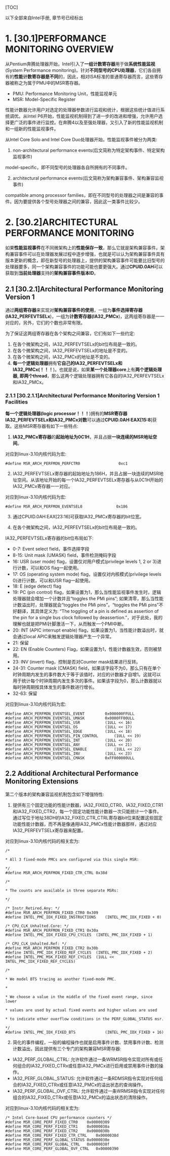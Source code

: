[TOC]

以下全部来自Intel手册, 章节号已经标出

# 1. [30.1]PERFORMANCE MONITORING OVERVIEW

从Pentium奔腾处理器开始，Intel引入了**一组计数寄存器**用于做**系统性能监视**(System Performance monitoring)。针对**不同型号的CPU处理器**，它们各自拥有的**性能计数寄存器是不同**的，因此，相对ISA标准的普通寄存器而言，这些寄存器被称之为属于PMU中的MSR寄存器。

- PMU: Performance Monitoring Unit，性能监视单元
- MSR: Model\-Specific Register

性能计数器允许用户对选定的处理器参数进行监视和统计，根据这些统计值进行系统调优。从Intel P6开始，性能监视机制得到了进一步的改进和增强，允许用户选择更广泛的事件进行监控。在奔腾4以及至强处理器，又引入了新的性能监视机制和一组新的性能监视事件。

从Intel Core Solo and Intel Core Duo处理器开始，性能监视事件被分为两类: 

1. non\-architectural performance events(后文简称为特定架构事件、特定架构监视事件)

model\-specific，即不同型号的处理器各自所拥有的不同事件。

2. architectural performance events(后文简称为架构兼容事件、架构兼容监视事件)

compatible among processor families，即在不同型号的处理器之间是兼容的事件。因为要提供各个型号处理器之间的兼容，因此这一类事件比较少。

# 2. [30.2]ARCHITECTURAL PERFORMANCE MONITORING

如果**性能监视事件**在不同微架构上的**性能保存一致**，那么它就是架构兼容事件。架构兼容事件可以在处理器发展过程中逐步增强，也就是可以认为架构兼容事件具有版本更新的概念，即在新型号的处理器上，提供的架构兼容事件可能要比旧型号的处理器要多，同一个架构兼容事件的功能可能也要更强大。通过**CPUID\.0AH**可以获取到**当前处理器**支持的**架构兼容事件版本ID**。

## 2.1 [30.2.1]Architectural Performance Monitoring Version 1

通过**两组寄存器**来实现对**架构兼容事件的使用**，一组为**事件选择寄存器(IA32\_PERFEVTSELx**)，一组为**计数寄存器(IA32\_PMCx**)，这两组寄存器是一一对应的，另外，它们的个数也非常有限。

为了保证这两组寄存器在各个架构之间兼容，它们有如下一些约定: 

1. 在各个微架构之间，IA32\_PERFEVTSELx的bit位布局是一致的。
2. 在各个微架构之间，IA32\_PERFEVTSELx的地址是不变的。
3. 在各个微架构之间，IA32\_PMCx的地址是不变的。
4. **每一个逻辑处理器**拥有**它自己的IA32\_PERFEVTSELx和IA32\_PMCx(！！！**)。也就是说，如果**某一个处理器core**上有**两个逻辑处理器, 即两个thread**，那么这两个逻辑处理器拥有它各自的IA32\_PERFEVTSELx和IA32\_PMCx。

### 2.1.1 [30.2.1.1]Architectural Performance Monitoring Version 1 Facilities

**每一个逻辑处理器(logic processor！！！**)拥有的**MSR寄存器IA32\_PERFEVTSELx和IA32\_PMCx对数**可以通过**CPUID\.0AH\:EAX\[15\:8**\]获取。这些MSR寄存器有如下一些特点: 

1. **IA32\_PMCx寄存器**的**起始地址为0C1H**，并且占据**一块连续的MSR地址空间**。

对应到linux-3.10内核代码为宏: 
```
#define MSR_ARCH_PERFMON_PERFCTR0                 0xc1
```

2. IA32_PERFEVTSELx寄存器的起始地址为186H，并且占据一块连续的MSR地址空间。从该地址开始的每一个IA32_PERFEVTSELx寄存器与从0C1H开始的IA32_PMCx寄存器一一对应。

对应到linux-3.10内核代码为宏: 
```
#define MSR_ARCH_PERFMON_EVENTSEL0               0x186
```

3. 通过CPUID.0AH:EAX[23:16]可获取IA32_PMCx寄存器的bit位宽。

4. 在各个微架构之间，IA32_PERFEVTSELx的bit位布局是一致的。

IA32_PERFEVTSELx寄存器的bit位布局如下: 

- 0-7: Event select field，事件选择字段
- 8-15: Unit mask (UMASK) field，事件检测掩码字段
- 16: USR (user mode) flag，设置仅对用户模式(privilege levels 1, 2 or 3)进行计数，可以和OS flag一起使用。
- 17: OS (operating system mode) flag，设置仅对内核模式(privilege levels 0)进行计数，可以和USR flag一起使用。
- 18: E (edge detect) flag
- 19: PC (pin control) flag，如果设置为1，那么当性能监视事件发生时，逻辑处理器就会增加一个计数并且“toggles the PMi pins”; 如果清零，那么当性能计数溢出时，处理器就会“toggles the PMi pins”。“toggles the PMi pins”不好翻译，其具体定义为: “The toggling of a pin is defined as assertion of the pin for a single bus clock followed by deassertion.”，对于此处，我的理解也就是把PMi针脚激活一下，从而触发一个PMI中断。
- 20: INT (APIC interrupt enable) flag，如果设置为1，当性能计数溢出时，就会通过local APIC来触发逻辑处理器产生一个异常。
- 21: 保留
- 22: EN (Enable Counters) Flag，如果设置为1，性能计数器生效，否则被禁用。
- 23: INV (invert) flag，控制是否对Counter mask结果进行反转。
- 24-31: Counter mask (CMASK) field，如果该字段不为0，那么只有在单个时钟周期内发生的事件数大于等于该值时，对应的计数器才自增1。这就可以用于统计每个时钟周期内发生多次的事件。如果该字段为0，那么计数器就以每时钟周期按具体发生的事件数进行增长。
- 32-63: 保留
 
对应到linux-3.10内核代码为宏: 
```
#define ARCH_PERFMON_EVENTSEL_EVENT         0x000000FFULL
#define ARCH_PERFMON_EVENTSEL_UMASK         0x0000FF00ULL
#define ARCH_PERFMON_EVENTSEL_USR           (1ULL << 16)
#define ARCH_PERFMON_EVENTSEL_OS            (1ULL << 17)
#define ARCH_PERFMON_EVENTSEL_EDGE          (1ULL << 18)
#define ARCH_PERFMON_EVENTSEL_PIN_CONTROL       (1ULL << 19)
#define ARCH_PERFMON_EVENTSEL_INT           (1ULL << 20)
#define ARCH_PERFMON_EVENTSEL_ANY           (1ULL << 21)
#define ARCH_PERFMON_EVENTSEL_ENABLE            (1ULL << 22)
#define ARCH_PERFMON_EVENTSEL_INV           (1ULL << 23)
#define ARCH_PERFMON_EVENTSEL_CMASK         0xFF000000ULL
```

## 2.2 Additional Architectural Performance Monitoring Extensions

第二个版本的架构兼容监视机制包含如下增强特性: 

1. 提供有三个固定功能的性能计数器，IA32_FIXED_CTR0、IA32_FIXED_CTR1和IA32_FIXED_CTR2，每一个固定功能性能计数器一次只能统计一个事件。通过写位于地址38DH的IA32_FIXED_CTR_CTRL寄存器bit位来配置这些固定功能性能计数器，而不再是像通用IA32_PMCx性能计数器那样，通过对应IA32_PERFEVTSELx寄存器来配置。

对应到linux-3.10内核代码的相关宏为: 
```
/*
 
* All 3 fixed-mode PMCs are configured via this single MSR:
 
*/
#define MSR_ARCH_PERFMON_FIXED_CTR_CTRL 0x38d
 
/*
 
* The counts are available in three separate MSRs:
 
*/
 
/* Instr_Retired.Any: */
#define MSR_ARCH_PERFMON_FIXED_CTR0 0x309
#define INTEL_PMC_IDX_FIXED_INSTRUCTIONS    (INTEL_PMC_IDX_FIXED + 0)
 
/* CPU_CLK_Unhalted.Core: */
#define MSR_ARCH_PERFMON_FIXED_CTR1 0x30a
#define INTEL_PMC_IDX_FIXED_CPU_CYCLES  (INTEL_PMC_IDX_FIXED + 1)
 
/* CPU_CLK_Unhalted.Ref: */
#define MSR_ARCH_PERFMON_FIXED_CTR2 0x30b
#define INTEL_PMC_IDX_FIXED_REF_CYCLES  (INTEL_PMC_IDX_FIXED + 2)
#define INTEL_PMC_MSK_FIXED_REF_CYCLES  (1ULL << INTEL_PMC_IDX_FIXED_REF_CYCLES)
 
/*
 
* We model BTS tracing as another fixed-mode PMC.
 
*
 
* We choose a value in the middle of the fixed event range, since lower
 
* values are used by actual fixed events and higher values are used
 
* to indicate other overflow conditions in the PERF_GLOBAL_STATUS msr.
 
*/
#define INTEL_PMC_IDX_FIXED_BTS             (INTEL_PMC_IDX_FIXED + 16)

```

2. 简化的事件编程，一般的编程操作也就是启用事件计数、禁用事件计数、检测计数溢出，因此提供有三个专门的架构兼容MSR寄存器: 
- IA32_PERF_GLOBAL_CTRL: 允许软件通过一条WRMSR指令实现对所有或任何组合的IA32_FIXED_CTRx或任意IA32_PMCx进行启用或禁用事件计数的操作。
- IA32_PERF_GLOBAL_STATUS: 允许软件通过一条RDMSR指令实现对任何组合的IA32_FIXED_CTRx或任意IA32_PMCx的溢出状态的查询操作。
- IA32_PERF_GLOBAL_OVF_CTRL: 允许软件通过一条WRMSR指令实现对任何组合的IA32_FIXED_CTRx或任意IA32_PMCx的溢出状态的清除操作。

对应到linux-3.10内核代码的相关宏为: 
```
/* Intel Core-based CPU performance counters */
#define MSR_CORE_PERF_FIXED_CTR0    0x00000309
#define MSR_CORE_PERF_FIXED_CTR1    0x0000030a
#define MSR_CORE_PERF_FIXED_CTR2    0x0000030b
#define MSR_CORE_PERF_FIXED_CTR_CTRL    0x0000038d
#define MSR_CORE_PERF_GLOBAL_STATUS 0x0000038e
#define MSR_CORE_PERF_GLOBAL_CTRL   0x0000038f
#define MSR_CORE_PERF_GLOBAL_OVF_CTRL   0x00000390
```